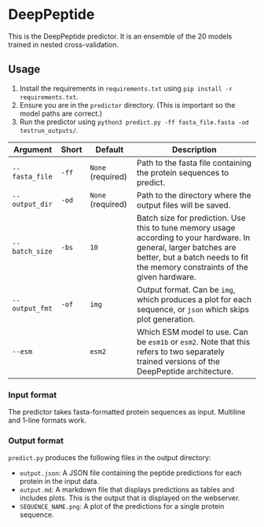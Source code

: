 # DeepPeptide

This is the DeepPeptide predictor. It is an ensemble of the 20 models trained in nested cross-validation.

## Usage

1. Install the requirements in `requirements.txt` using `pip install -r requirements.txt`.
2. Ensure you are in the `predictor` directory. (This is important so the model paths are correct.)
3. Run the predictor using `python3 predict.py -ff fasta_file.fasta -od testrun_outputs/`.


| Argument | Short | Default | Description |
|---------|-------|-------|-------|
| `--fasta_file` | `-ff` | `None` (required) | Path to the fasta file containing the protein sequences to predict. |
| `--output_dir` | `-od` | `None` (required) | Path to the directory where the output files will be saved. |
| `--batch_size` | `-bs` | `10` | Batch size for prediction. Use this to tune memory usage according to your hardware. In general, larger batches are better, but a batch needs to fit the memory constraints of the given hardware. |
| `--output_fmt` | `-of` | `img` | Output format. Can be `img`, which produces a plot for each sequence, or `json` which skips plot generation. |
| `--esm` | | `esm2` | Which ESM model to use. Can be `esm1b` or `esm2`. Note that this refers to two separately trained versions of the DeepPeptide architecture. |

### Input format

The predictor takes fasta-formatted protein sequences as input. Multiline and 1-line formats work.

### Output format

`predict.py` produces the following files in the output directory:
- `output.json`: A JSON file containing the peptide predictions for each protein in the input data.
- `output.md`: A markdown file that displays predictions as tables and includes plots. This is the output that is displayed on the webserver.
- `SEQUENCE_NAME.png`: A plot of the predictions for a single protein sequence.


